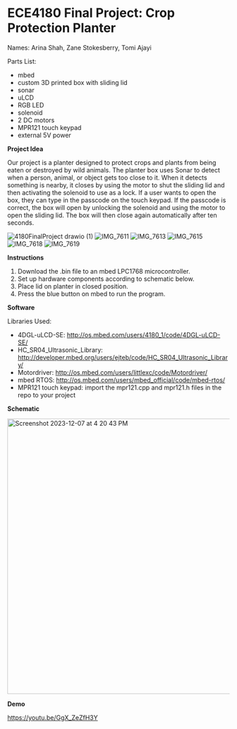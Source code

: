 # ECE4180 Final Project: Crop Protection Planter

Names: Arina Shah, Zane Stokesberry, Tomi Ajayi

Parts List:
- mbed
- custom 3D printed box with sliding lid
- sonar
- uLCD
- RGB LED
- solenoid
- 2 DC motors
- MPR121 touch keypad
- external 5V power

**Project Idea**

Our project is a planter designed to protect crops and plants from being eaten or destroyed by wild animals. The planter box uses Sonar to detect when a person, animal, or object gets too close to it. When it detects something is nearby, it closes by using the motor to shut the sliding lid and then activating the solenoid to use as a lock. If a user wants to open the box, they can type in the passcode on the touch keypad. If the passcode is correct, the box will open by unlocking the solenoid and using the motor to open the sliding lid. The box will then close again automatically after ten seconds.

![4180FinalProject drawio (1)](https://github.com/arinashah30/ECE4180_Final_Project/assets/101674938/4457f872-9a46-4f8a-b496-00fa9ad4b117)
![IMG_7611](https://github.com/arinashah30/ECE4180_Final_Project/assets/101674938/0d07a770-15a0-48f0-bb6c-28af0a078d63)
![IMG_7613](https://github.com/arinashah30/ECE4180_Final_Project/assets/101674938/0f29ae3b-5d51-45d8-a0cf-73675615ddab)
![IMG_7615](https://github.com/arinashah30/ECE4180_Final_Project/assets/101674938/d228f55f-193e-4c3c-a4c3-3353f31ea48d)
![IMG_7618](https://github.com/arinashah30/ECE4180_Final_Project/assets/101674938/db75d898-8ce6-47a8-b4d9-fae05cfbf435)
![IMG_7619](https://github.com/arinashah30/ECE4180_Final_Project/assets/101674938/71b3250e-6476-40b4-9050-4fda3f6f8c27)



**Instructions**
1. Download the .bin file to an mbed LPC1768 microcontroller.
2. Set up hardware components according to schematic below.
3. Place lid on planter in closed position.
4. Press the blue button on mbed to run the program.

**Software**

Libraries Used:
- 4DGL-uLCD-SE: http://os.mbed.com/users/4180_1/code/4DGL-uLCD-SE/
- HC_SR04_Ultrasonic_Library: http://developer.mbed.org/users/ejteb/code/HC_SR04_Ultrasonic_Library/
- Motordriver: http://os.mbed.com/users/littlexc/code/Motordriver/
- mbed RTOS: http://os.mbed.com/users/mbed_official/code/mbed-rtos/
- MPR121 touch keypad: import the mpr121.cpp and mpr121.h files in the repo to your project


**Schematic**

<img width="623" alt="Screenshot 2023-12-07 at 4 20 43 PM" src="https://github.com/arinashah30/ECE4180_Final_Project/assets/101674938/a44d3694-1979-442f-9ab8-88a9ce8651d2">

**Demo**

https://youtu.be/GgX_ZeZfH3Y

